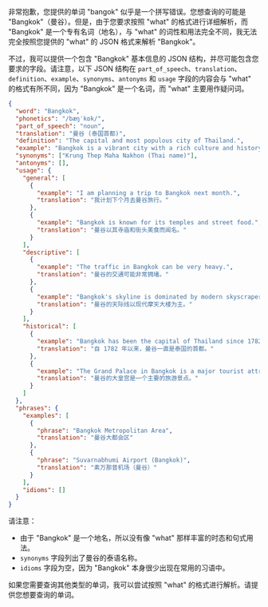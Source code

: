 非常抱歉，您提供的单词 "bangok" 似乎是一个拼写错误。您想查询的可能是 "Bangkok"（曼谷）。但是，由于您要求按照 "what" 的格式进行详细解析，而 "Bangkok" 是一个专有名词（地名），与 "what" 的词性和用法完全不同，我无法完全按照您提供的 "what" 的 JSON 格式来解析 "Bangkok"。

不过，我可以提供一个包含 "Bangkok" 基本信息的 JSON 结构，并尽可能包含您要求的字段。请注意，以下 JSON 结构在 `part_of_speech`、`translation`、`definition`、`example`、`synonyms`、`antonyms` 和 `usage` 字段的内容会与 "what" 的格式有所不同，因为 "Bangkok" 是一个名词，而 "what" 主要用作疑问词。

```json
{
  "word": "Bangkok",
  "phonetics": "/bæŋˈkɒk/",
  "part_of_speech": "noun",
  "translation": "曼谷 (泰国首都)",
  "definition": "The capital and most populous city of Thailand.",
  "example": "Bangkok is a vibrant city with a rich culture and history.",
  "synonyms": ["Krung Thep Maha Nakhon (Thai name)"],
  "antonyms": [],
  "usage": {
    "general": [
      {
        "example": "I am planning a trip to Bangkok next month.",
        "translation": "我计划下个月去曼谷旅行。"
      },
      {
        "example": "Bangkok is known for its temples and street food.",
        "translation": "曼谷以其寺庙和街头美食而闻名。"
      }
    ],
    "descriptive": [
      {
        "example": "The traffic in Bangkok can be very heavy.",
        "translation": "曼谷的交通可能非常拥堵。"
      },
      {
        "example": "Bangkok's skyline is dominated by modern skyscrapers.",
        "translation": "曼谷的天际线以现代摩天大楼为主。"
      }
    ],
    "historical": [
      {
        "example": "Bangkok has been the capital of Thailand since 1782.",
        "translation": "自 1782 年以来，曼谷一直是泰国的首都。"
      },
      {
        "example": "The Grand Palace in Bangkok is a major tourist attraction.",
        "translation": "曼谷的大皇宫是一个主要的旅游景点。"
      }
    ]
  },
  "phrases": {
    "examples": [
      {
        "phrase": "Bangkok Metropolitan Area",
        "translation": "曼谷大都会区"
      },
      {
        "phrase": "Suvarnabhumi Airport (Bangkok)",
        "translation": "素万那普机场（曼谷）"
      }
    ],
    "idioms": []
  }
}
```

请注意：

*   由于 "Bangkok" 是一个地名，所以没有像 "what" 那样丰富的时态和句式用法。
*   `synonyms` 字段列出了曼谷的泰语名称。
*   `idioms` 字段为空，因为 "Bangkok" 本身很少出现在常用的习语中。

如果您需要查询其他类型的单词，我可以尝试按照 "what" 的格式进行解析。请提供您想要查询的单词。
 
